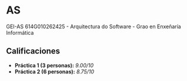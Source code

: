 # AS
GEI-AS 614G010262425 - Arquitectura do Software - Grao en Enxeñaría Informática

## Calificaciones

- **Práctica 1 (3 personas):** *9.00/10*
- **Práctica 2 (6 personas):** *8.75/10*


